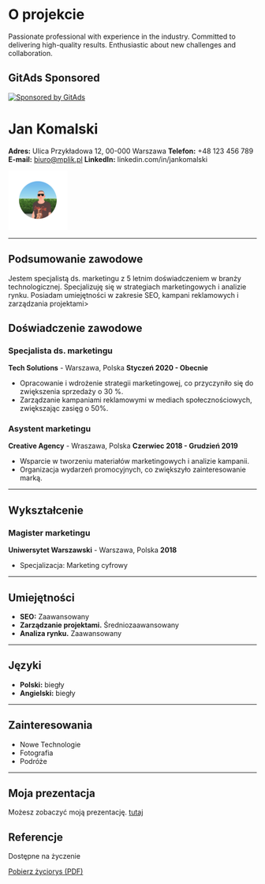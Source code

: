 <!-- GitAds-Verify: XLLOLEQHZFBBFOMC1ACNH2WLN3141Q6N -->

# O projekcie
Passionate professional with experience in the industry. Committed to delivering high-quality results. Enthusiastic about new challenges and collaboration.

## GitAds Sponsored
[![Sponsored by GitAds](https://gitads.dev/v1/ad-serve?source=mplik/bio@github)](https://gitads.dev/v1/ad-track?source=mplik/bio@github)


# Jan Komalski
**Adres:** Ulica Przykładowa 12, 00-000 Warszawa
**Telefon:** +48 123 456 789
**E-mail:** biuro@mplik.pl
**LinkedIn:** linkedin.com/in/jankomalski

<img src="images/selfie_meta_horizon.png" alt="Jan Komalski" width="120" />

---

## Podsumowanie zawodowe
Jestem specjalistą ds. marketingu z 5 letnim doświadczeniem w branży technologicznej.
Specjalizuję się w strategiach marketingowych i analizie rynku. Posiadam umiejętności w zakresie SEO, kampani reklamowych i zarządzania projektami>

## Doświadczenie zawodowe

### Specjalista ds. marketingu
**Tech Solutions** - Warszawa, Polska
**Styczeń 2020 - Obecnie**
- Opracowanie i wdrożenie strategii marketingowej, co przyczyniło się do zwiększenia sprzedaży o 30 %.
- Zarządzanie kampaniami reklamowymi w mediach społecznościowych, zwiększając zasięg o 50%.

### Asystent marketingu
**Creative Agency** - Wraszawa, Polska
**Czerwiec 2018 - Grudzień 2019**
- Wsparcie w tworzeniu materiałów marketingowych i analizie kampanii.
- Organizacja wydarzeń promocyjnych, co zwiększyło zainteresowanie marką.

---

## Wykształcenie

### Magister marketingu
**Uniwersytet Warszawski** - Warszawa, Polska
**2018**
- Specjalizacja: Marketing cyfrowy

---

## Umiejętności
- **SEO:** Zaawansowany
- **Zarządzanie projektami.** Średniozaawansowany
- **Analiza rynku.** Zaawansowany

---

## Języki
- **Polski:** biegły
- **Angielski:** biegły

---

## Zainteresowania
- Nowe Technologie
- Fotografia
- Podróże

---

## Moja prezentacja
Możesz zobaczyć moją prezentację.
[tutaj][def2]

## Referencje
Dostępne na życzenie

[Pobierz życiorys (PDF)][def]

[def]: https://github.com/mplik/bio/raw/main/docs/%C5%BCyciorys.pdf
[def2]: presentation/index.html

